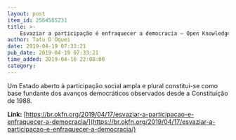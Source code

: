 ```yaml
---
layout: post
item_id: 2564565231
title: >-
    Esvaziar a participação é enfraquecer a democracia – Open Knowledge Brasil
author: Tatu D'Oquei
date: 2019-04-19 07:33:21
pub_date: 2019-04-19 07:33:21
time_added: 2019-04-16 22:00:00
category: 
---
```


Um Estado aberto à participação social ampla e plural constitui-se como base fundante dos avanços democráticos observados desde a Constituição de 1988.

**Link:** [https://br.okfn.org/2019/04/17/esvaziar-a-participacao-e-enfraquecer-a-democracia/](https://br.okfn.org/2019/04/17/esvaziar-a-participacao-e-enfraquecer-a-democracia/)

